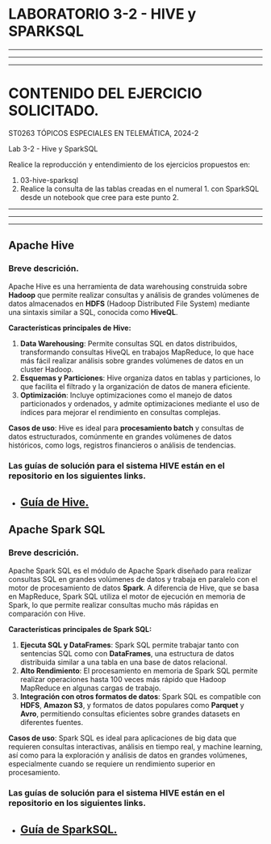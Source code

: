 # LABORATORIO 3-2 - HIVE y SPARKSQL

---
---
---

# CONTENIDO DEL EJERCICIO SOLICITADO.
ST0263 TÓPICOS ESPECIALES EN TELEMÁTICA, 2024-2

Lab 3-2 - Hive y SparkSQL

Realice la reproducción y entendimiento de los ejercicios propuestos en:

1. 03-hive-sparksql
2. Realice la consulta de las tablas creadas en el numeral 1. con SparkSQL desde un notebook que cree para este punto 2.

---
---
---


## Apache Hive

### Breve descrición.

Apache Hive es una herramienta de data warehousing construida sobre **Hadoop** que permite realizar consultas y análisis de grandes volúmenes de datos almacenados en **HDFS** (Hadoop Distributed File System) mediante una sintaxis similar a SQL, conocida como **HiveQL**. 

**Características principales de Hive:**
1. **Data Warehousing**: Permite consultas SQL en datos distribuidos, transformando consultas HiveQL en trabajos MapReduce, lo que hace más fácil realizar análisis sobre grandes volúmenes de datos en un cluster Hadoop.
2. **Esquemas y Particiones**: Hive organiza datos en tablas y particiones, lo que facilita el filtrado y la organización de datos de manera eficiente.
3. **Optimización**: Incluye optimizaciones como el manejo de datos particionados y ordenados, y admite optimizaciones mediante el uso de índices para mejorar el rendimiento en consultas complejas.

**Casos de uso**:
Hive es ideal para **procesamiento batch** y consultas de datos estructurados, comúnmente en grandes volúmenes de datos históricos, como logs, registros financieros o análisis de tendencias.

### Las guías de solución para el sistema HIVE están en el repositorio en los siguientes links.

- ## [Guía de Hive.](hive/guia-hive.md)



## Apache Spark SQL

### Breve descrición.

Apache Spark SQL es el módulo de Apache Spark diseñado para realizar consultas SQL en grandes volúmenes de datos y trabaja en paralelo con el motor de procesamiento de datos **Spark**. A diferencia de Hive, que se basa en MapReduce, Spark SQL utiliza el motor de ejecución en memoria de Spark, lo que permite realizar consultas mucho más rápidas en comparación con Hive.

**Características principales de Spark SQL:**
1. **Ejecuta SQL y DataFrames**: Spark SQL permite trabajar tanto con sentencias SQL como con **DataFrames**, una estructura de datos distribuida similar a una tabla en una base de datos relacional. 
2. **Alto Rendimiento**: El procesamiento en memoria de Spark SQL permite realizar operaciones hasta 100 veces más rápido que Hadoop MapReduce en algunas cargas de trabajo.
3. **Integración con otros formatos de datos**: Spark SQL es compatible con **HDFS**, **Amazon S3**, y formatos de datos populares como **Parquet** y **Avro**, permitiendo consultas eficientes sobre grandes datasets en diferentes fuentes.

**Casos de uso**:
Spark SQL es ideal para aplicaciones de big data que requieren consultas interactivas, análisis en tiempo real, y machine learning, así como para la exploración y análisis de datos en grandes volúmenes, especialmente cuando se requiere un rendimiento superior en procesamiento.

### Las guías de solución para el sistema HIVE están en el repositorio en los siguientes links.

- ## [Guía de SparkSQL.](sparksql/guia-sparksql.md)